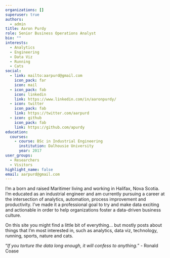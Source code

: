 ```yaml
---
organizations: []
superuser: true
authors:
  - admin
title: Aaron Purdy
role: Senior Business Operations Analyst
bio: ""
interests:
  - Analytics
  - Engineering
  - Data Viz
  - Running
  - Cats
social:
  - link: mailto:aarpurd@gmail.com
    icon_pack: far
    icon: mail
  - icon_pack: fab
    icon: linkedin
    link: https://www.linkedin.com/in/aaronpurdy/
  - icon: twitter
    icon_pack: fab
    link: https://twitter.com/aarpurd
  - icon: github
    icon_pack: fab
    link: https://github.com/apurdy
education:
  courses:
    - course: BSc in Industrial Engineering
      institution: Dalhousie University
      year: 2017
user_groups:
  - Researchers
  - Visitors
highlight_name: false
email: aarpurd@gmail.com
---
```

I’m a born and raised Maritimer living and working in Halifax, Nova Scotia. I’m educated as an industrial engineer and am currently pursuing a career at the intersection of analytics, automation, process improvement and productivity. I’ve made it a professional goal to try and make data exciting and actionable in order to help organizations foster a data-driven business culture.

On this site you might find a little bit of everything… but mostly posts about things that I’m most interested in, such as analytics, data viz, technology, running, sports, nature and cats.

“*If you torture the data long enough, it will confess to anything.*” - Ronald Coase